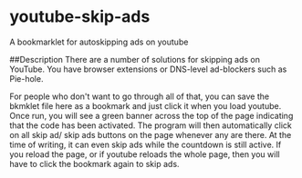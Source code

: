# youtube-skip-ads
A bookmarklet for autoskipping ads on youtube

##Description
There are a number of solutions for skipping ads on YouTube.
You have browser extensions or DNS-level ad-blockers such as Pie-hole.

For people who don't want to go through all of that, you can save the bkmklet file here as a bookmark and just click it when you load youtube.
Once run, you will see a green banner across the top of the page indicating that the code has been activated. 
The program will then automatically click on all skip ad/ skip ads buttons on the page whenever any are there. 
At the time of writing, it can even skip ads while the countdown is still active. 
If you reload the page, or if youtube reloads the whole page, then you will have to click the bookmark again to skip ads. 
